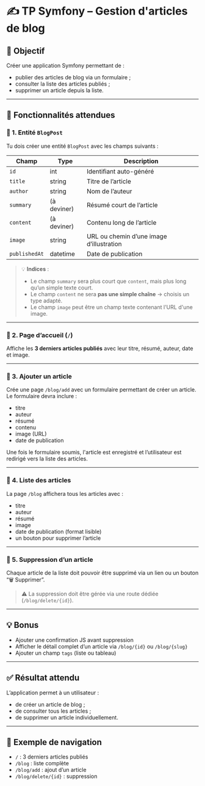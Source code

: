 # ✍️ TP Symfony – Gestion d'articles de blog

## 🎯 Objectif

Créer une application Symfony permettant de :

- publier des articles de blog via un formulaire ;
- consulter la liste des articles publiés ;
- supprimer un article depuis la liste.

---

## 📌 Fonctionnalités attendues

### 🔹 1. Entité `BlogPost`

Tu dois créer une entité `BlogPost` avec les champs suivants :

| Champ        | Type         | Description                              |
|--------------|--------------|------------------------------------------|
| `id`         | int          | Identifiant auto-généré                  |
| `title`      | string       | Titre de l’article                       |
| `author`     | string       | Nom de l’auteur                          |
| `summary`    | (à deviner)  | Résumé court de l’article                |
| `content`    | (à deviner)  | Contenu long de l’article                |
| `image`      | string       | URL ou chemin d’une image d’illustration |
| `publishedAt`| datetime     | Date de publication                      |

> 💡 **Indices** :
> - Le champ `summary` sera plus court que `content`, mais plus long qu’un simple texte court.
> - Le champ `content` ne sera **pas une simple chaîne** → choisis un type adapté.
> - Le champ `image` peut être un champ texte contenant l'URL d'une image.

---

### 🔹 2. Page d’accueil (`/`)

Affiche les **3 derniers articles publiés** avec leur titre, résumé, auteur, date et image.

---

### 🔹 3. Ajouter un article

Crée une page `/blog/add` avec un formulaire permettant de créer un article. Le formulaire devra inclure :

- titre
- auteur
- résumé
- contenu
- image (URL)
- date de publication

Une fois le formulaire soumis, l'article est enregistré et l’utilisateur est redirigé vers la liste des articles.

---

### 🔹 4. Liste des articles

La page `/blog` affichera tous les articles avec :

- titre
- auteur
- résumé
- image
- date de publication (format lisible)
- un bouton pour supprimer l’article

---

### 🔹 5. Suppression d’un article

Chaque article de la liste doit pouvoir être supprimé via un lien ou un bouton “🗑 Supprimer”.

> ⚠️ La suppression doit être gérée via une route dédiée (`/blog/delete/{id}`).

---

## 💡 Bonus

- Ajouter une confirmation JS avant suppression
- Afficher le détail complet d’un article via `/blog/{id}` ou `/blog/{slug}`
- Ajouter un champ `tags` (liste ou tableau)

---

## ✅ Résultat attendu

L’application permet à un utilisateur :

- de créer un article de blog ;
- de consulter tous les articles ;
- de supprimer un article individuellement.

---

## 🔄 Exemple de navigation

- `/` : 3 derniers articles publiés
- `/blog` : liste complète
- `/blog/add` : ajout d’un article
- `/blog/delete/{id}` : suppression
